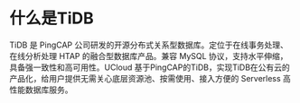 

# 什么是TiDB

TiDB 是 PingCAP 公司研发的开源分布式关系型数据库。定位于在线事务处理、在线分析处理 HTAP 的融合型数据库产品。兼容 MySQL 协议，支持水平伸缩，具备强一致性和高可用性。UCloud 基于PingCAP的TiDB，实现TiDB在公有云的产品化，给用户提供无需关心底层资源池、按需使用、接入方便的 Serverless 高性能数据库服务。
